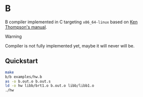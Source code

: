 # B

B compiler implemented in C targeting `x86_64-linux` based on [Ken Thompson's manual](doc/kbman.html).

> [!WARNING]
> Compiler is not fully implemented yet, maybe it will never will be.

## Quickstart

```bash
make
b/b examples/hw.b
as -o b.out.o b.out.s
ld -o hw libb/brt1.o b.out.o libb/libb1.o
./hw
```
